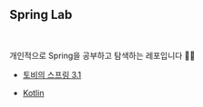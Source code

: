 ## Spring Lab

<br/>

개인적으로 Spring을 공부하고 탐색하는 레포입니다 🙌🏻

- [토비의 스프링 3.1](https://github.com/gngsn/Gngsn-Spring-Lab/tree/master/note/toby)

- [Kotlin](https://github.com/gngsn/Gngsn-Spring-Lab/tree/master/note/kotlin)
